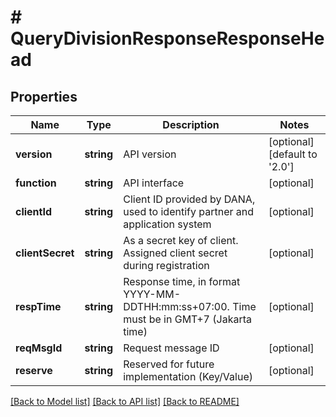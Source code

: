 # # QueryDivisionResponseResponseHead

## Properties

Name | Type | Description | Notes
------------ | ------------- | ------------- | -------------
**version** | **string** | API version | [optional] [default to '2.0']
**function** | **string** | API interface | [optional]
**clientId** | **string** | Client ID provided by DANA, used to identify partner and application system | [optional]
**clientSecret** | **string** | As a secret key of client. Assigned client secret during registration | [optional]
**respTime** | **string** | Response time, in format YYYY-MM-DDTHH:mm:ss+07:00. Time must be in GMT+7 (Jakarta time) | [optional]
**reqMsgId** | **string** | Request message ID | [optional]
**reserve** | **string** | Reserved for future implementation (Key/Value) | [optional]

[[Back to Model list]](../../README.md#models) [[Back to API list]](../../README.md#endpoints) [[Back to README]](../../README.md)

